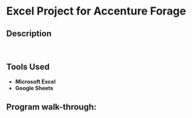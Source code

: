 <h1>Excel Project for Accenture Forage</h1>

 ### 

<h2>Description</h2>

<br />


<h2>Tools Used</h2>

- <b>Microsoft Excel</b> 
- <b>Google Sheets</b>


<h2>Program walk-through:</h2>


